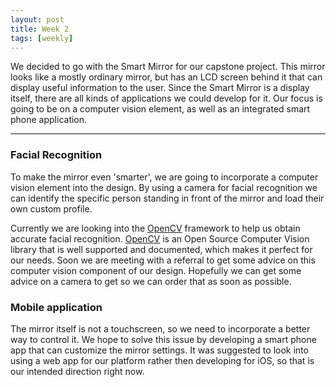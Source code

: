 ```yaml
---
layout: post
title: Week 2
tags: [weekly]
---
```


We decided to go with the Smart Mirror for our capstone project. This mirror looks like a mostly ordinary mirror, but has an LCD screen behind it that can display useful information to the user. Since the Smart Mirror is a display itself, there are all kinds of applications we could develop for it. Our focus is going to be on a computer vision element, as well as an integrated smart phone application.

---

### Facial Recognition
To make the mirror even 'smarter', we are going to incorporate a computer vision element into the design. By using a camera for facial recognition we can identify the specific person standing in front of the mirror and load their own custom profile.

Currently we are looking into the [OpenCV](http://opencv.org/) framework to help us obtain accurate facial recognition. [OpenCV](http://opencv.org/) is an Open Source Computer Vision library that is well supported and documented, which makes it perfect for our needs. Soon we are meeting with a referral to get some advice on this computer vision component of our design. Hopefully we can get some advice on a camera to get so we can order that as soon as possible.

### Mobile application
The mirror itself is not a touchscreen, so we need to incorporate a better way to control it. We hope to solve this issue by developing a smart phone app that can customize the mirror settings. It was suggested to look into using a web app for our platform rather then developing for iOS, so that is our intended direction right now.


